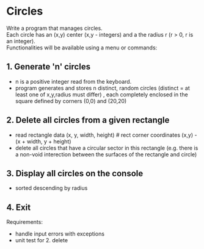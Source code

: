 # Circles

Write a program that manages circles.  
Each circle has an (x,y) center (x,y - integers) and a the radius r 
(r > 0, r is an integer).   
Functionalities will be available using a menu or commands:  
## 1. Generate 'n' circles
- n is a positive integer read from the keyboard.
- program generates and stores n distinct, random circles (distinct = at least one of x,y,radius must differ) ,
  each completely enclosed in the square defined by corners (0,0) and (20,20)

## 2. Delete all circles from a given rectangle
- read rectangle data (x, y, width, height) # rect corner coordinates  (x,y) - (x + width, y + height)
- delete all circles that have a circular sector in this rectangle (e.g. there is a non-void interection between the
  surfaces of the rectangle and circle)

## 3. Display all circles on the console
- sorted descending by radius

## 4. Exit

Requirements:
- handle input errors with exceptions
- unit test for 2. delete  
